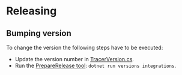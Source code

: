 # Releasing

## Bumping version

To change the version the following steps have to be executed:
* Update the version number in [TracerVersion.cs](https://github.com/open-telemetry/opentelemetry-dotnet-instrumentation/blob/main/tools/Datadog.Core.Tools/TracerVersion.cs).
* Run the [PrepareRelease tool](https://github.com/open-telemetry/opentelemetry-dotnet-instrumentation/tree/main/build/tools/PrepareRelease): `dotnet run versions integrations`.